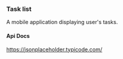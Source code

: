 ### Task list

A mobile application displaying user's tasks.

#### Api Docs

https://jsonplaceholder.typicode.com/